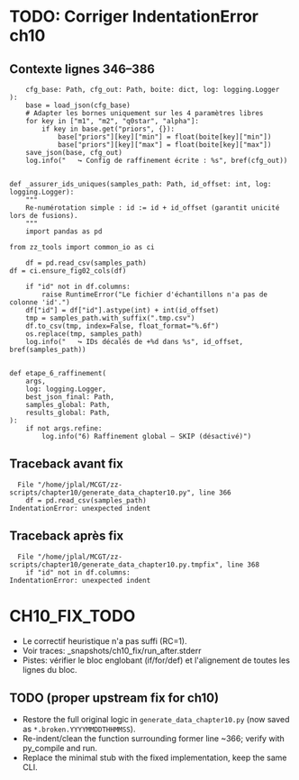 # TODO: Corriger IndentationError ch10

## Contexte lignes 346–386
```
    cfg_base: Path, cfg_out: Path, boite: dict, log: logging.Logger
):
    base = load_json(cfg_base)
    # Adapter les bornes uniquement sur les 4 paramètres libres
    for key in ["m1", "m2", "q0star", "alpha"]:
        if key in base.get("priors", {}):
            base["priors"][key]["min"] = float(boite[key]["min"])
            base["priors"][key]["max"] = float(boite[key]["max"])
    save_json(base, cfg_out)
    log.info("   ↪ Config de raffinement écrite : %s", bref(cfg_out))


def _assurer_ids_uniques(samples_path: Path, id_offset: int, log: logging.Logger):
    """
    Re-numérotation simple : id := id + id_offset (garantit unicité lors de fusions).
    """
    import pandas as pd

from zz_tools import common_io as ci

    df = pd.read_csv(samples_path)
df = ci.ensure_fig02_cols(df)

    if "id" not in df.columns:
        raise RuntimeError("Le fichier d'échantillons n'a pas de colonne 'id'.")
    df["id"] = df["id"].astype(int) + int(id_offset)
    tmp = samples_path.with_suffix(".tmp.csv")
    df.to_csv(tmp, index=False, float_format="%.6f")
    os.replace(tmp, samples_path)
    log.info("   ↪ IDs décalés de +%d dans %s", id_offset, bref(samples_path))


def etape_6_raffinement(
    args,
    log: logging.Logger,
    best_json_final: Path,
    samples_global: Path,
    results_global: Path,
):
    if not args.refine:
        log.info("6) Raffinement global — SKIP (désactivé)")
```

## Traceback avant fix
```
  File "/home/jplal/MCGT/zz-scripts/chapter10/generate_data_chapter10.py", line 366
    df = pd.read_csv(samples_path)
IndentationError: unexpected indent
```

## Traceback après fix
```
  File "/home/jplal/MCGT/zz-scripts/chapter10/generate_data_chapter10.py.tmpfix", line 368
    if "id" not in df.columns:
IndentationError: unexpected indent
```
# CH10_FIX_TODO
- Le correctif heuristique n'a pas suffi (RC=1).
- Voir traces: _snapshots/ch10_fix/run_after.stderr
- Pistes: vérifier le bloc englobant (if/for/def) et l'alignement de toutes les lignes du bloc.
## TODO (proper upstream fix for ch10)
- Restore the full original logic in `generate_data_chapter10.py` (now saved as `*.broken.YYYYMMDDTHHMMSS`).
- Re-indent/clean the function surrounding former line ~366; verify with py_compile and run.
- Replace the minimal stub with the fixed implementation, keep the same CLI.
